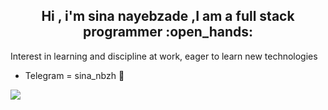 <h2 align="center">Hi , i'm sina nayebzade ,I am a full stack programmer :open_hands:</h2>


 Interest in learning and discipline at work, eager to learn new technologies

- Telegram = sina_nbzh :iphone:

<a href="https://github.com/sina1010anis">
<img align="center" src="https://github-readme-stats.vercel.app/api/top-langs/?username=sina1010anis" />
</a>











